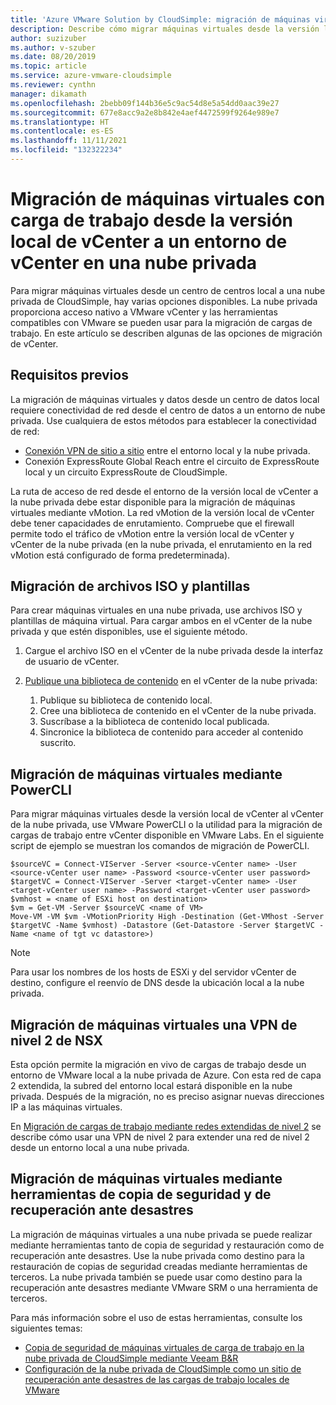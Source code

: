 ```yaml
---
title: 'Azure VMware Solution by CloudSimple: migración de máquinas virtuales con carga de trabajo a nubes privadas'
description: Describe cómo migrar máquinas virtuales desde la versión local de vCenter a vCenter en la nube privada de CloudSimple
author: suzizuber
ms.author: v-szuber
ms.date: 08/20/2019
ms.topic: article
ms.service: azure-vmware-cloudsimple
ms.reviewer: cynthn
manager: dikamath
ms.openlocfilehash: 2bebb09f144b36e5c9ac54d8e5a54dd0aac39e27
ms.sourcegitcommit: 677e8acc9a2e8b842e4aef4472599f9264e989e7
ms.translationtype: HT
ms.contentlocale: es-ES
ms.lasthandoff: 11/11/2021
ms.locfileid: "132322234"
---
```

# <a name="migrate-workload-vms-from-on-premises-vcenter-to-private-cloud-vcenter-environment"></a>Migración de máquinas virtuales con carga de trabajo desde la versión local de vCenter a un entorno de vCenter en una nube privada

Para migrar máquinas virtuales desde un centro de centros local a una nube privada de CloudSimple, hay varias opciones disponibles.  La nube privada proporciona acceso nativo a VMware vCenter y las herramientas compatibles con VMware se pueden usar para la migración de cargas de trabajo. En este artículo se describen algunas de las opciones de migración de vCenter.

## <a name="prerequisites"></a>Requisitos previos

La migración de máquinas virtuales y datos desde un centro de datos local requiere conectividad de red desde el centro de datos a un entorno de nube privada.  Use cualquiera de estos métodos para establecer la conectividad de red:

* [Conexión VPN de sitio a sitio](vpn-gateway.md#set-up-a-site-to-site-vpn-gateway) entre el entorno local y la nube privada.
* Conexión ExpressRoute Global Reach entre el circuito de ExpressRoute local y un circuito ExpressRoute de CloudSimple.

La ruta de acceso de red desde el entorno de la versión local de vCenter a la nube privada debe estar disponible para la migración de máquinas virtuales mediante vMotion.  La red vMotion de la versión local de vCenter debe tener capacidades de enrutamiento.  Compruebe que el firewall permite todo el tráfico de vMotion entre la versión local de vCenter y vCenter de la nube privada (en la nube privada, el enrutamiento en la red vMotion está configurado de forma predeterminada).

## <a name="migrate-isos-and-templates"></a>Migración de archivos ISO y plantillas

Para crear máquinas virtuales en una nube privada, use archivos ISO y plantillas de máquina virtual.  Para cargar ambos en el vCenter de la nube privada y que estén disponibles, use el siguiente método.

1. Cargue el archivo ISO en el vCenter de la nube privada desde la interfaz de usuario de vCenter.
2. [Publique una biblioteca de contenido](https://docs.vmware.com/en/VMware-vSphere/6.5/com.vmware.vsphere.vm_admin.doc/GUID-2A0F1C13-7336-45CE-B211-610D39A6E1F4.html) en el vCenter de la nube privada:

    1. Publique su biblioteca de contenido local.
    2. Cree una biblioteca de contenido en el vCenter de la nube privada.
    3. Suscríbase a la biblioteca de contenido local publicada.
    4. Sincronice la biblioteca de contenido para acceder al contenido suscrito.

## <a name="migrate-vms-using-powercli"></a>Migración de máquinas virtuales mediante PowerCLI

Para migrar máquinas virtuales desde la versión local de vCenter al vCenter de la nube privada, use VMware PowerCLI o la utilidad para la migración de cargas de trabajo entre vCenter disponible en VMware Labs.  En el siguiente script de ejemplo se muestran los comandos de migración de PowerCLI.

```
$sourceVC = Connect-VIServer -Server <source-vCenter name> -User <source-vCenter user name> -Password <source-vCenter user password>
$targetVC = Connect-VIServer -Server <target-vCenter name> -User <target-vCenter user name> -Password <target-vCenter user password>
$vmhost = <name of ESXi host on destination>
$vm = Get-VM -Server $sourceVC <name of VM>
Move-VM -VM $vm -VMotionPriority High -Destination (Get-VMhost -Server $targetVC -Name $vmhost) -Datastore (Get-Datastore -Server $targetVC -Name <name of tgt vc datastore>)
```

> [!NOTE]
> Para usar los nombres de los hosts de ESXi y del servidor vCenter de destino, configure el reenvío de DNS desde la ubicación local a la nube privada.

## <a name="migrate-vms-using-nsx-layer-2-vpn"></a>Migración de máquinas virtuales una VPN de nivel 2 de NSX

Esta opción permite la migración en vivo de cargas de trabajo desde un entorno de VMware local a la nube privada de Azure.  Con esta red de capa 2 extendida, la subred del entorno local estará disponible en la nube privada.  Después de la migración, no es preciso asignar nuevas direcciones IP a las máquinas virtuales.

En [Migración de cargas de trabajo mediante redes extendidas de nivel 2](migration-layer-2-vpn.md) se describe cómo usar una VPN de nivel 2 para extender una red de nivel 2 desde un entorno local a una nube privada.

## <a name="migrate-vms-using-backup-and-disaster-recovery-tools"></a>Migración de máquinas virtuales mediante herramientas de copia de seguridad y de recuperación ante desastres

La migración de máquinas virtuales a una nube privada se puede realizar mediante herramientas tanto de copia de seguridad y restauración como de recuperación ante desastres.  Use la nube privada como destino para la restauración de copias de seguridad creadas mediante herramientas de terceros.  La nube privada también se puede usar como destino para la recuperación ante desastres mediante VMware SRM o una herramienta de terceros.

Para más información sobre el uso de estas herramientas, consulte los siguientes temas:

* [Copia de seguridad de máquinas virtuales de carga de trabajo en la nube privada de CloudSimple mediante Veeam B&R](backup-workloads-veeam.md)
* [Configuración de la nube privada de CloudSimple como un sitio de recuperación ante desastres de las cargas de trabajo locales de VMware](disaster-recovery-zerto.md)
